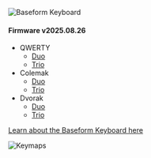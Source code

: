 ![Baseform Keyboard](https://posture.works/cdn-cgi/image/width=2048,height=1365,fit=crop,quality=80,format=auto,onerror=redirect,metadata=none/wp-content/uploads/2025/08/Cover-Creative-2.jpg)

<!-- FIRMWARE-LINKS:START - Do not edit below, this section is managed by CI -->
#### Firmware v2025.08.26
- QWERTY
  - [Duo](https://github.com/posture-atelier/baseform/releases/download/v2025.08.26/qwerty_duo-v2025.08.26.zip)
  - [Trio](https://github.com/posture-atelier/baseform/releases/download/v2025.08.26/qwerty_trio-v2025.08.26.zip)
- Colemak
  - [Duo](https://github.com/posture-atelier/baseform/releases/download/v2025.08.26/colemak_duo-v2025.08.26.zip)
  - [Trio](https://github.com/posture-atelier/baseform/releases/download/v2025.08.26/colemak_trio-v2025.08.26.zip)
- Dvorak
  - [Duo](https://github.com/posture-atelier/baseform/releases/download/v2025.08.26/dvorak_duo-v2025.08.26.zip)
  - [Trio](https://github.com/posture-atelier/baseform/releases/download/v2025.08.26/dvorak_trio-v2025.08.26.zip)

<!-- FIRMWARE-LINKS:END -->

[Learn about the Baseform Keyboard here](https://posture.works/baseform/)

![Keymaps](https://posture.works/wp-content/uploads/2025/08/Keymaps-Narrow.png)

